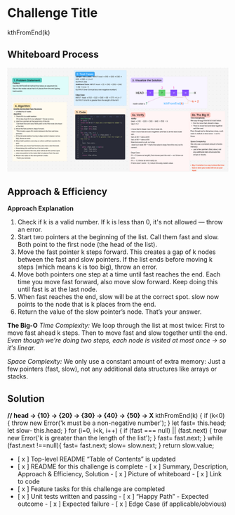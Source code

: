 
# Challenge Title
<!-- Challenge Name -->
kthFromEnd(k)
## Whiteboard Process
![Whiteboard Process ](img/kthFromEnd-wp_cc7.png)

## Approach & Efficiency
<!-- What approach did you take? Why? What is the Big O space/time for this approach? -->
**Approach Explanation**
1. Check if k is a valid number. If k is less than 0, it's not allowed — throw an error.
2. Start two pointers at the beginning of the list. Call them fast and slow. Both point to the first node (the head of the list).
3. Move the fast pointer k steps forward. This creates a gap of k nodes between the fast and slow pointers.
    If the list ends before moving k steps (which means k is too big), throw an error.
4. Move both pointers one step at a time until fast reaches the end.
    Each time you move fast forward, also move slow forward.
    Keep doing this until fast is at the last node.
5. When fast reaches the end, slow will be at the correct spot.
    slow now points to the node that is k places from the end.
6. Return the value of the slow pointer’s node. That’s your answer.

**The Big-O**
*Time Complexity:*
We loop through the list at most twice:
    First to move fast ahead k steps.
    Then to move fast and slow together until the end.
*Even though we’re doing two steps, each node is visited at most once → so it's linear.*

*Space Complexity:*
We only use a constant amount of extra memory:
    Just a few pointers (fast, slow), not any additional data structures like arrays or stacks. 
## Solution
<!-- Show how to run your code, and examples of it in action -->
**// head -> {10} -> {20} -> {30} -> {40} -> {50} -> X**
kthFromEnd(k) {
if (k<0) {
throw new Error('k must be a non-negative number');
}
let fast= this.head;
let slow- this.head;
}
for (i=0, i<k, i++) {
  if (fast === null) || (fast.next) {
    trow new Error('k is greater than the length of the list');
  }
  fast= fast.next;
}
  while (fast.next !==null){
    fast= fast.next;
    slow= slow.next;
  }
  return slow.value;

<!-- CHECKLIST: Whiteboard Process -->

 - [ x ] Top-level README “Table of Contents” is updated
 - [ x ] README for this challenge is complete
       - [ x ] Summary, Description, Approach & Efficiency, Solution
       - [ x ] Picture of whiteboard
       - [ x ] Link to code
 - [ x ] Feature tasks for this challenge are completed
 - [ x ] Unit tests written and passing
       - [ x ] “Happy Path” - Expected outcome
       - [ x ] Expected failure
       - [ x ] Edge Case (if applicable/obvious)